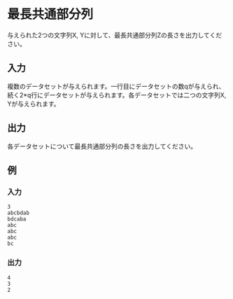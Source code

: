 # 最長共通部分列
与えられた2つの文字列X, Yに対して、最長共通部分列Zの長さを出力してください。

## 入力
複数のデータセットが与えられます。一行目にデータセットの数qが与えられ、続く2*q行にデータセットが与えられます。各データセットでは二つの文字列X, Yが与えられます。

## 出力
各データセットについて最長共通部分列の長さを出力してください。

## 例
### 入力
```text
3
abcbdab
bdcaba
abc
abc
abc
bc
```

### 出力
```text
4
3
2
```